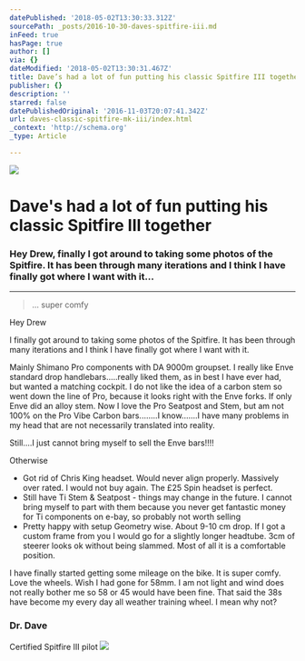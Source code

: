 ```yaml
---
datePublished: '2018-05-02T13:30:33.312Z'
sourcePath: _posts/2016-10-30-daves-spitfire-iii.md
inFeed: true
hasPage: true
author: []
via: {}
dateModified: '2018-05-02T13:30:31.467Z'
title: Dave’s had a lot of fun putting his classic Spitfire III together
publisher: {}
description: ''
starred: false
datePublishedOriginal: '2016-11-03T20:07:41.342Z'
url: daves-classic-spitfire-mk-iii/index.html
_context: 'http://schema.org'
_type: Article

---
```

![](https://the-grid-user-content.s3-us-west-2.amazonaws.com/763b5b1c-8291-46bc-801b-2c1eae5cd804.jpg)

# Dave's had a lot of fun putting his classic Spitfire III together

### Hey Drew, finally I got around to taking some photos of the Spitfire. It has been through many iterations and I think I have finally got where I want with it...

---

> ... super comfy

Hey Drew

I finally got around to taking some photos of the Spitfire. It has been through many iterations and I think I have finally got where I want with it.

Mainly Shimano Pro components with DA 9000m groupset. I really like Enve standard drop handlebars.....really liked them, as in best I have ever had, but wanted a matching cockpit. I do not like the idea of a carbon stem so went down the line of Pro, because it looks right with the Enve forks. If only Enve did an alloy stem. Now I love the Pro Seatpost and Stem, but am not 100% on the Pro Vibe Carbon bars........I know.......I have many problems in my head that are not necessarily translated into reality.

Still....I just cannot bring myself to sell the Enve bars!!!!

Otherwise

* Got rid of Chris King headset. Would never align properly. Massively over rated. I would not buy again. The £25 Spin headset is perfect.
* Still have Ti Stem & Seatpost - things may change in the future. I cannot bring myself to part with them because you never get fantastic money for Ti components on e-bay, so probably not worth selling
* Pretty happy with setup Geometry wise. About 9-10 cm drop. If I got a custom frame from you I would go for a slightly longer headtube. 3cm of steerer looks ok without being slammed. Most of all it is a comfortable position.

I have finally started getting some mileage on the bike. It is super comfy. Love the wheels. Wish I had gone for 58mm. I am not light and wind does not really bother me so 58 or 45 would have been fine. That said the 38s have become my every day all weather training wheel. I mean why not?

### Dr. Dave  
Certified Spitfire III pilot
![](https://the-grid-user-content.s3-us-west-2.amazonaws.com/c2251133-854a-424a-8238-7dfecce83f86.jpg)